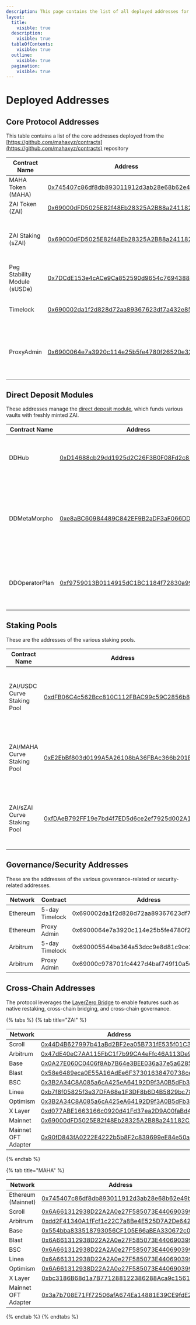 ```yaml
---
description: This page contains the list of all deployed addresses for the protocol.
layout:
  title:
    visible: true
  description:
    visible: true
  tableOfContents:
    visible: true
  outline:
    visible: true
  pagination:
    visible: true
---
```


# Deployed Addresses

## Core Protocol Addresses

This table contains a list of the core addresses deployed from the [https://github.com/mahaxyz/contracts](https://github.com/mahaxyz/contracts) repository

| Contract Name                | Address                                                                                                               | Comments                                                        |
| ---------------------------- | --------------------------------------------------------------------------------------------------------------------- | --------------------------------------------------------------- |
| MAHA Token (MAHA)            | [0x745407c86df8db893011912d3ab28e68b62e49b0](https://etherscan.io/token/0x745407c86df8db893011912d3ab28e68b62e49b0)   | The governance token                                            |
| ZAI Token (ZAI)              | [0x69000dFD5025E82f48Eb28325A2B88a241182CEd](https://etherscan.io/token/0x69000dFD5025E82f48Eb28325A2B88a241182CEd)   | The USD stablecoin                                              |
| ZAI Staking (sZAI)           | [0x69000dFD5025E82f48Eb28325A2B88a241182CEd](https://etherscan.io/address/0x69000dFD5025E82f48Eb28325A2B88a241182CEd) | Safety Pool used to stake ZAI to protect against bad debt       |
| Peg Stability Module (sUSDe) | [0x7DCdE153e4cACe9Ca852590d9654c7694388Db54](https://etherscan.io/address/0x7DCdE153e4cACe9Ca852590d9654c7694388Db54) | Used to mint ZAI with sUSDe collateral                          |
| Timelock                     | [0x690002da1f2d828d72aa89367623df7a432e85a9](https://etherscan.io/address/0x690002da1f2d828d72aa89367623df7a432e85a9) | All protocol ownership rests in this timelock                   |
| ProxyAdmin                   | [0x6900064e7a3920c114e25b5fe4780f26520e3231](https://etherscan.io/address/0x6900064e7a3920c114e25b5fe4780f26520e3231) | Used as the admin for all deployed proxies. Owned by governance |

## Direct Deposit Modules <a href="#layer-2-addresses" id="layer-2-addresses"></a>

These addresses manage the [direct deposit module](deployed-addresses.md#layer-2-addresses), which funds various vaults with freshly minted ZAI.

| Contract Name  | Address                                                                                                               | Comments                                                                                  |
| -------------- | --------------------------------------------------------------------------------------------------------------------- | ----------------------------------------------------------------------------------------- |
| DDHub          | [0xD14688cb29dd1925d2C26F3B0F08Fd2c85db54bF](https://etherscan.io/address/0xD14688cb29dd1925d2C26F3B0F08Fd2c85db54bF) | Direct Deposit module that mints ZAI to be used for lending                               |
| DDMetaMorpho   | [0xe8aBC60984489C842EF9B2aDF3aF066DD260744B](https://etherscan.io/address/0xe8abc60984489c842ef9b2adf3af066dd260744b) | Direct Deposit MetaMorpho Pool that uses te minted ZAI to supply into a MetaMorpho vault. |
| DDOperatorPlan | [0xf9759013B0114915dC1BC1184f72830a999f4111](https://etherscan.io/address/0xf9759013B0114915dC1BC1184f72830a999f4111) | A simple operator plan that sets the target on the MetaMorpho vaults                      |

## Staking Pools <a href="#layer-2-addresses" id="layer-2-addresses"></a>

These are the addresses of the various staking pools.

| Contract Name               | Address                                                                                                               | Comments                                                                                                                        |
| --------------------------- | --------------------------------------------------------------------------------------------------------------------- | ------------------------------------------------------------------------------------------------------------------------------- |
| ZAI/USDC Curve Staking Pool | [0xdFB06C4c562Bcc810C112FBAC99c59C2856b86D1](https://etherscan.io/address/0xdFB06C4c562Bcc810C112FBAC99c59C2856b86D1) | The staking pool for the [ZAI/USDC Liquidity Pool](https://curve.fi/#/ethereum/pools/factory-stable-ng-229/deposit) on Curve.fi |
| ZAI/MAHA Curve Staking Pool | [0xE2EbBf803d0199A5A26108bA36FBAc366b201Be1](https://etherscan.io/address/0xE2EbBf803d0199A5A26108bA36FBAc366b201Be1) | The staking pool for the [ZAI/MAHA Liquidity Pool](https://curve.fi/#/ethereum/pools/factory-twocrypto-54/deposit) on Curve.fi  |
| ZAI/sZAI Curve Staking Pool | [0xfDAeB792FF19e7bd4f7ED5d6ce2ef7925d002A19](https://etherscan.io/address/0xfDAeB792FF19e7bd4f7ED5d6ce2ef7925d002A19) | The staking pool for the [ZAI/sZAI Liquidity Pool](https://curve.fi/#/ethereum/pools/factory-stable-ng-230/deposit) on Curve.fi |

## Governance/Security Addresses <a href="#layer-2-addresses" id="layer-2-addresses"></a>

These are the addresses of the various govenrance-related or security-related addresses.

<table><thead><tr><th width="134">Network</th><th width="156">Contract</th><th>Address</th></tr></thead><tbody><tr><td>Ethereum</td><td>5-day Timelock</td><td>0x690002da1f2d828d72aa89367623df7a432e85a9</td></tr><tr><td>Ethereum</td><td>Proxy Admin</td><td>0x6900064e7a3920c114e25b5fe4780f26520e3231</td></tr><tr><td>Arbitrum</td><td>5-day Timelock</td><td>0x690005544ba364a53dcc9e8d81c9ce1e90018ab7</td></tr><tr><td>Arbitrum</td><td>Proxy Admin</td><td>0x69000c978701fc4427d4baf749f10a5cec582863</td></tr></tbody></table>

## Cross-Chain Addresses <a href="#layer-2-addresses" id="layer-2-addresses"></a>

The protocol leverages the [LayerZero Bridge](https://layerzero.network/) to enable features such as native restaking, cross-chain bridging, and cross-chain governance.

{% tabs %}
{% tab title="ZAI" %}

<table><thead><tr><th width="200">Network</th><th>Address</th><th data-hidden>Contract</th></tr></thead><tbody><tr><td>Scroll</td><td><a href="https://scrollscan.com/address/0x44D4B627997b41aBd2BF2ea05B731fE535f01C3D">0x44D4B627997b41aBd2BF2ea05B731fE535f01C3D</a></td><td></td></tr><tr><td>Arbitrum</td><td><a href="https://arbiscan.io/address/0x47dE40eC7AA115FbC1f7b99CA4eFfc46A113De9B">0x47dE40eC7AA115FbC1f7b99CA4eFfc46A113De9B</a></td><td></td></tr><tr><td>Base</td><td><a href="https://basescan.org/address/0x0a27e060c0406f8ab7b64e3bee036a37e5a62853">0x0A27E060C0406f8Ab7B64e3BEE036a37e5a62853</a></td><td></td></tr><tr><td>Blast</td><td><a href="https://blastscan.io/address/0x58e6489eca0E55A16AdEe6F37301638470738ce6">0x58e6489eca0E55A16AdEe6F37301638470738ce6</a></td><td></td></tr><tr><td>BSC</td><td><a href="https://bscscan.com/address/0x3B2A34C8A085a6cA425eA64192D9f3A0B5dFb397">0x3B2A34C8A085a6cA425eA64192D9f3A0B5dFb397</a></td><td></td></tr><tr><td>Linea</td><td><a href="https://lineascan.build/address/0xb7f8f05825f3e37DFA68e1F3DF8b6D4B5829bc78">0xb7f8f05825f3e37DFA68e1F3DF8b6D4B5829bc78</a></td><td></td></tr><tr><td>Optimism</td><td><a href="https://optimistic.etherscan.io/address/0x3B2A34C8A085a6cA425eA64192D9f3A0B5dFb397">0x3B2A34C8A085a6cA425eA64192D9f3A0B5dFb397</a></td><td></td></tr><tr><td>X Layer</td><td><a href="https://www.oklink.com/xlayer/token/0xd077ABE1663166c0920d41Fd37ea2D9A00faBd40">0xd077ABE1663166c0920d41Fd37ea2D9A00faBd40</a></td><td></td></tr><tr><td>Mainnet</td><td><a href="https://etherscan.io/token/0x69000dFD5025E82f48Eb28325A2B88a241182CEd">0x69000dFD5025E82f48Eb28325A2B88a241182CEd</a></td><td></td></tr><tr><td>Mainnet OFT Adapter</td><td><a href="https://etherscan.io/address/0x90fD843fA0222E4222b5b8F2c839699eE84e50a0">0x90fD843fA0222E4222b5b8F2c839699eE84e50a0</a></td><td></td></tr></tbody></table>
{% endtab %}

{% tab title="MAHA" %}

<table><thead><tr><th width="153">Network</th><th>Address</th><th data-hidden>Contract</th></tr></thead><tbody><tr><td>Ethereum (Mainnet)</td><td><a href="https://etherscan.io/token/0x745407c86df8db893011912d3ab28e68b62e49b0">0x745407c86df8db893011912d3ab28e68b62e49b0</a></td><td>MAHAToken</td></tr><tr><td>Scroll</td><td><a href="https://scrollscan.com/token/0x6A661312938D22A2A0e27F585073E4406903990a">0x6A661312938D22A2A0e27F585073E4406903990a</a></td><td></td></tr><tr><td>Arbitrum</td><td><a href="https://arbiscan.io/token/0xdd2F41340A1fFcf1c22C7a8Be4E525D7A2De642b">0xdd2F41340A1fFcf1c22C7a8Be4E525D7A2De642b</a></td><td></td></tr><tr><td>Base</td><td><a href="https://basescan.org/token/0x554bba833518793056CF105E66aBEA330672c0dE">0x554bba833518793056CF105E66aBEA330672c0dE</a></td><td></td></tr><tr><td>Blast</td><td><a href="https://blastscan.io/token/0x6A661312938D22A2A0e27F585073E4406903990a">0x6A661312938D22A2A0e27F585073E4406903990a</a></td><td></td></tr><tr><td>BSC</td><td><a href="https://bscscan.com/token/0x6A661312938D22A2A0e27F585073E4406903990a">0x6A661312938D22A2A0e27F585073E4406903990a</a></td><td></td></tr><tr><td>Linea</td><td><a href="https://lineascan.build/token/0x6A661312938D22A2A0e27F585073E4406903990a">0x6A661312938D22A2A0e27F585073E4406903990a</a></td><td></td></tr><tr><td>Optimism</td><td><a href="https://optimistic.etherscan.io/token/0x6A661312938D22A2A0e27F585073E4406903990a">0x6A661312938D22A2A0e27F585073E4406903990a</a></td><td></td></tr><tr><td>X Layer</td><td><a href="https://www.oklink.com/xlayer/token/0xbc3186B68d1a7B771288122386288Aca9c1561a9">0xbc3186B68d1a7B771288122386288Aca9c1561a9</a></td><td></td></tr><tr><td>Mainnet OFT Adapter</td><td><a href="https://etherscan.io/address/0x3a7b708E71Ff72506afA674Ea14881E39CE9fdE2">0x3a7b708E71Ff72506afA674Ea14881E39CE9fdE2</a></td><td></td></tr></tbody></table>
{% endtab %}
{% endtabs %}
